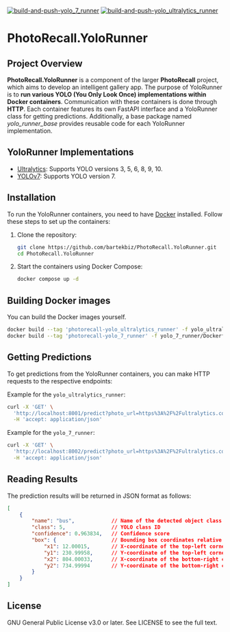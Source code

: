 [![build-and-push-yolo_7_runner](https://github.com/bartekbiz/PhotoRecall.YoloRunner/actions/workflows/build-and-push-yolo_7_runner.yml/badge.svg?branch=main)](https://github.com/bartekbiz/PhotoRecall.YoloRunner/actions/workflows/build-and-push-yolo_7_runner.yml)
[![build-and-push-yolo_ultralytics_runner](https://github.com/bartekbiz/PhotoRecall.YoloRunner/actions/workflows/build-and-push-yolo_ultralytics_runner.yml/badge.svg)](https://github.com/bartekbiz/PhotoRecall.YoloRunner/actions/workflows/build-and-push-yolo_ultralytics_runner.yml)
# PhotoRecall.YoloRunner

## Project Overview
**PhotoRecall.YoloRunner** is a component of the larger **PhotoRecall** project, which aims to develop an intelligent gallery app. The purpose of YoloRunner is to **run various YOLO (You Only Look Once) implementations within Docker containers**. Communication with these containers is done through **HTTP**. Each container features its own FastAPI interface and a YoloRunner class for getting predictions. Additionally, a base package named _yolo_runner_base_ provides reusable code for each YoloRunner implementation.

## YoloRunner Implementations
- [Ultralytics](https://docs.ultralytics.com/): Supports YOLO versions 3, 5, 6, 8, 9, 10.
- [YOLOv7](https://github.com/WongKinYiu/yolov7): Supports YOLO version 7.

## Installation
To run the YoloRunner containers, you need to have [Docker](https://www.docker.com/get-started/) installed. Follow these steps to set up the containers:

1. Clone the repository:
    ```sh
    git clone https://github.com/bartekbiz/PhotoRecall.YoloRunner.git
    cd PhotoRecall.YoloRunner
    ```

2. Start the containers using Docker Compose:
    ```sh
    docker compose up -d
    ```

## Building Docker images
You can build the Docker images yourself.
```sh
docker build --tag 'photorecall-yolo_ultralytics_runner' -f yolo_ultralytics_runner/Dockerfile .
docker build --tag 'photorecall-yolo_7_runner' -f yolo_7_runner/Dockerfile .
```

## Getting Predictions
To get predictions from the YoloRunner containers, you can make HTTP requests to the respective endpoints:

Example for the `yolo_ultralytics_runner`:
```sh
curl -X 'GET' \
  'http://localhost:8001/predict?photo_url=https%3A%2F%2Fultralytics.com%2Fimages%2Fbus.jpg&model_name=yolov10n.pt' \
  -H 'accept: application/json'
```

Example for the `yolo_7_runner`:
```sh
curl -X 'GET' \
  'http://localhost:8002/predict?photo_url=https%3A%2F%2Fultralytics.com%2Fimages%2Fbus.jpg&model_name=yolov7.pt' \
  -H 'accept: application/json'
```

## Reading Results
The prediction results will be returned in JSON format as follows:
```json
[
    {
        "name": "bus",            // Name of the detected object class
        "class": 5,               // YOLO class ID
        "confidence": 0.963834,   // Confidence score
        "box": {                  // Bounding box coordinates relative to the top-left corner of the image
            "x1": 12.00015,       // X-coordinate of the top-left corner
            "y1": 230.99958,      // Y-coordinate of the top-left corner
            "x2": 804.00033,      // X-coordinate of the bottom-right corner
            "y2": 734.99994       // Y-coordinate of the bottom-right corner
        }
    }
]
```

## License
GNU General Public License v3.0 or later.
See LICENSE to see the full text.
